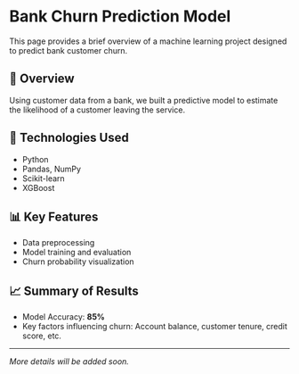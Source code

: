 # Bank Churn Prediction Model

This page provides a brief overview of a machine learning project designed to predict bank customer churn.

## 📌 Overview

Using customer data from a bank, we built a predictive model to estimate the likelihood of a customer leaving the service.

## 🔧 Technologies Used

- Python
- Pandas, NumPy
- Scikit-learn
- XGBoost

## 📊 Key Features

- Data preprocessing
- Model training and evaluation
- Churn probability visualization

## 📈 Summary of Results

- Model Accuracy: **85%**
- Key factors influencing churn: Account balance, customer tenure, credit score, etc.

---

_More details will be added soon._
